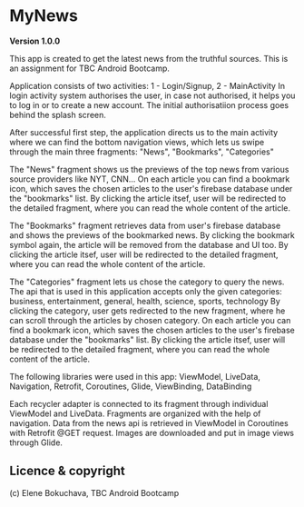 # MyNews

**Version 1.0.0**

This app is created to get the latest news from the truthful sources. This is an assignment for TBC Android Bootcamp.

Application consists of two activities: 1 - Login/Signup, 2 - MainActivity
In login activity system authorises the user, in case not authorised, it helps you to log in or to create a new account. The initial authorisatiion process goes behind the splash screen.

After successful first step, the application directs us to the main activity where we can find the bottom navigation views, which lets us swipe through the main three fragments:
"News", "Bookmarks", "Categories"

The "News" fragment shows us the previews of the top news from various source providers like NYT, CNN...
On each article you can find a bookmark icon, which saves the chosen articles to the user's firebase database under the "bookmarks" list.
By clicking the article itsef, user will be redirected to the detailed fragment, where you can read the whole content of the article.

The "Bookmarks" fragment retrieves data from user's firebase database and shows the previews of the bookmarked news.
By clicking the bookmark symbol again, the article will be removed from the database and UI too.
By clicking the article itsef, user will be redirected to the detailed fragment, where you can read the whole content of the article.

The "Categories" fragment lets us chose the category to query the news.
The api that is used in this application accepts only the given categories: business, entertainment, general, health, science, sports, technology
By clicking the category, user gets redirected to the new fragment, where he can scroll through the articles by chosen category.
On each article you can find a bookmark icon, which saves the chosen articles to the user's firebase database under the "bookmarks" list.
By clicking the article itsef, user will be redirected to the detailed fragment, where you can read the whole content of the article.

The following libraries were used in this app: ViewModel, LiveData, Navigation, Retrofit, Coroutines, Glide, ViewBinding, DataBinding

Each recycler adapter is connected to its fragment through individual ViewModel and LiveData.
Fragments are organized with the help of navigation.
Data from the news api is retrieved in ViewModel in Coroutines with Retrofit @GET request.
Images are downloaded and put in image views through Glide.

## Licence & copyright
(c) Elene Bokuchava, TBC Android Bootcamp
